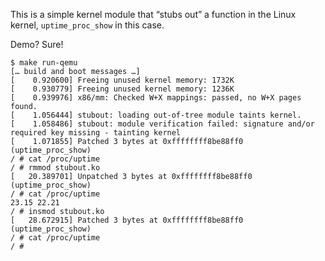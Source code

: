 This is a simple kernel module that “stubs out” a function in the Linux kernel,
`uptime_proc_show` in this case.

Demo? Sure!

```
$ make run-qemu
[… build and boot messages …]
[    0.920600] Freeing unused kernel memory: 1732K
[    0.930779] Freeing unused kernel memory: 1236K
[    0.939976] x86/mm: Checked W+X mappings: passed, no W+X pages found.
[    1.056444] stubout: loading out-of-tree module taints kernel.
[    1.058486] stubout: module verification failed: signature and/or required key missing - tainting kernel
[    1.071855] Patched 3 bytes at 0xffffffff8be88ff0 (uptime_proc_show)
/ # cat /proc/uptime
/ # rmmod stubout.ko
[   20.389701] Unpatched 3 bytes at 0xffffffff8be88ff0 (uptime_proc_show)
/ # cat /proc/uptime
23.15 22.21
/ # insmod stubout.ko
[   28.672915] Patched 3 bytes at 0xffffffff8be88ff0 (uptime_proc_show)
/ # cat /proc/uptime
/ #
```
